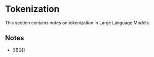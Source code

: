 # Tokenization

This section contains notes on tokenization in Large Language Models.

## Notes

- [[BG]]
